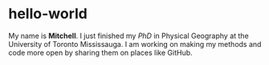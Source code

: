 # hello-world

My name is **Mitchell**. I just finished my *PhD* in Physical Geography at the University of Toronto Mississauga. I am working on making my methods and code more open by sharing them on places like GitHub. 
